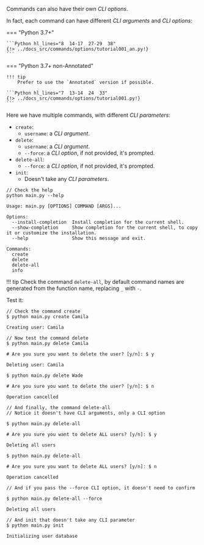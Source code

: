 Commands can also have their own *CLI options*.

In fact, each command can have different *CLI arguments* and *CLI options*:

=== "Python 3.7+"

    ```Python hl_lines="8  14-17  27-29  38"
    {!> ../docs_src/commands/options/tutorial001_an.py!}
    ```

=== "Python 3.7+ non-Annotated"

    !!! tip
        Prefer to use the `Annotated` version if possible.

    ```Python hl_lines="7  13-14  24  33"
    {!> ../docs_src/commands/options/tutorial001.py!}
    ```

Here we have multiple commands, with different *CLI parameters*:

* `create`:
    * `username`: a *CLI argument*.
* `delete`:
    * `username`: a *CLI argument*.
    * `--force`: a *CLI option*, if not provided, it's prompted.
* `delete-all`:
    * `--force`: a *CLI option*, if not provided, it's prompted.
* `init`:
    * Doesn't take any *CLI parameters*.

<div class="termy">

```console
// Check the help
python main.py --help

Usage: main.py [OPTIONS] COMMAND [ARGS]...

Options:
  --install-completion  Install completion for the current shell.
  --show-completion     Show completion for the current shell, to copy it or customize the installation.
  --help                Show this message and exit.

Commands:
  create
  delete
  delete-all
  info
```

</div>

!!! tip
    Check the command `delete-all`, by default command names are generated from the function name, replacing `_` with `-`.

Test it:

<div class="termy">

```console
// Check the command create
$ python main.py create Camila

Creating user: Camila

// Now test the command delete
$ python main.py delete Camila

# Are you sure you want to delete the user? [y/n]: $ y

Deleting user: Camila

$ python main.py delete Wade

# Are you sure you want to delete the user? [y/n]: $ n

Operation cancelled

// And finally, the command delete-all
// Notice it doesn't have CLI arguments, only a CLI option

$ python main.py delete-all

# Are you sure you want to delete ALL users? [y/n]: $ y

Deleting all users

$ python main.py delete-all

# Are you sure you want to delete ALL users? [y/n]: $ n

Operation cancelled

// And if you pass the --force CLI option, it doesn't need to confirm

$ python main.py delete-all --force

Deleting all users

// And init that doesn't take any CLI parameter
$ python main.py init

Initializing user database
```

</div>

